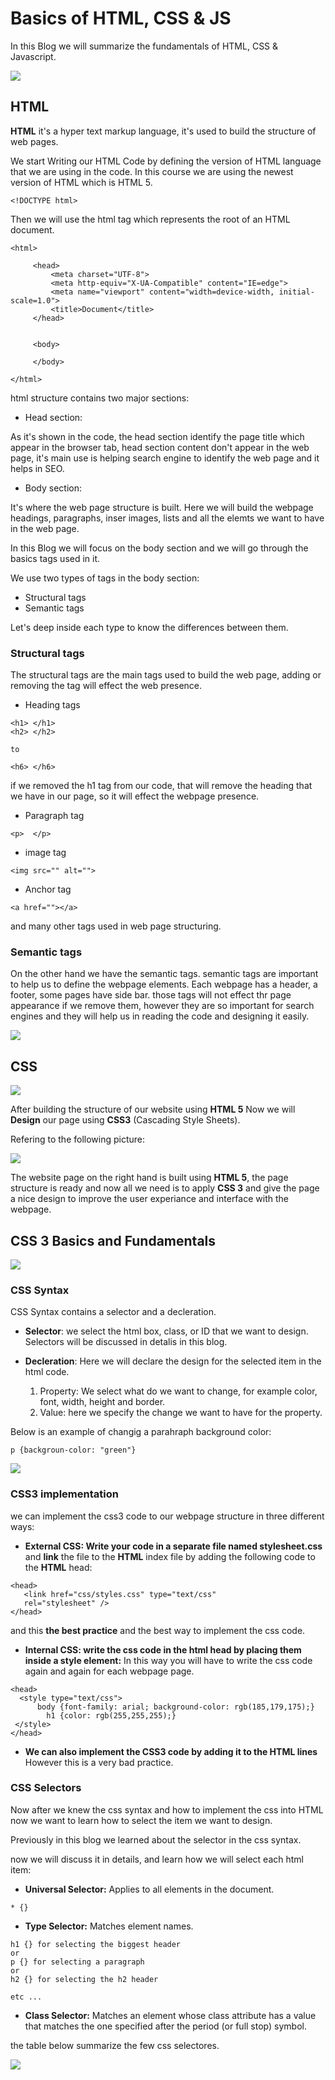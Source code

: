 # Basics of HTML, CSS & JS
In this Blog we will summarize the fundamentals of HTML, CSS & Javascript.

![](https://miro.medium.com/max/5120/1*l4xICbIIYlz1OTymWCoUTw.jpeg)

## HTML
**HTML** it's a hyper text markup language, it's used to build the structure of web pages.

We start Writing our HTML Code by defining the version of HTML language that we are using in the code. In this course we are using the newest version of HTML which is HTML 5.
```
<!DOCTYPE html>
```
Then we will use the html tag which represents the root of an HTML document.
```
<html> 

     <head>
         <meta charset="UTF-8">
         <meta http-equiv="X-UA-Compatible" content="IE=edge">
         <meta name="viewport" content="width=device-width, initial-scale=1.0">
         <title>Document</title>
     </head>


     <body>

     </body>

</html>
```
html structure contains two major sections:
* Head section:

As it's shown in the code, the head section identify the page title which appear in the browser tab, head section content don't appear in the web page, it's main use is helping search engine to identify the web page and it helps in SEO.

* Body section:

It's where the web page structure is built.
Here we will build the webpage headings, paragraphs, inser images, lists and all the elemts we want to have in the web page.

In this Blog we will focus on the body section and we will go through the basics tags used in it.

We use two types of tags in the body section:
* Structural tags
* Semantic tags

Let's deep inside each type to know the differences between them.

### Structural tags

The structural tags are the main tags used to build the web page, adding or removing the tag will effect the web presence. 
* Heading tags
```
<h1> </h1>
<h2> </h2>

to

<h6> </h6>
```
if we removed the h1 tag from our code, that will remove the heading that we have in our page, so it will effect the webpage presence.

* Paragraph tag
```
<p>  </p>
```
* image tag
```
<img src="" alt="">
```
* Anchor tag 
```
<a href=""></a>
```
and many other tags used in web page structuring.

### Semantic tags

On the other hand we have the semantic tags. semantic tags are important to help us to define the webpage elements.
Each webpage has a header, a footer, some pages have side bar.
those tags will not effect thr page appearance if we remove them, however they are so important for search engines and they will help us in reading the code and designing it easily. 

![](https://miro.medium.com/max/393/1*ek7GdyA4kQly94xeShMSGg.png)

## CSS
![](https://www.kindpng.com/picc/m/23-237467_transparent-css3-logo-png-html5-css3-png-download.png)


After building the structure of our website using **HTML 5** Now we will **Design** our page using **CSS3** (Cascading Style Sheets).

Refering to the following picture: 

![](https://ariya.io/images/2013/06/decssify.png)

The website page on the right hand is built using **HTML 5**, the page structure is ready and now all we need is to apply **CSS 3** and give the page a nice design to improve the user experiance and interface with the webpage.
## CSS 3 Basics and Fundamentals
![](https://i.ytimg.com/vi/wNX7lWzchow/maxresdefault.jpg)

### CSS Syntax
CSS Syntax contains a selector and a decleration.
* **Selector**: we select the html box, class, or ID that we want to design.
Selectors will be discussed in detalis in this blog.

* **Decleration**: Here we will declare the design for the selected item in the html code.

  1. Property: We select what do we want to change, for example color, font,
width, height and border.
  2. Value: here we specify the change we want to have for the property.
  
Below is an example of changig a parahraph background color:
```
p {backgroun-color: "green"}

```

![](https://curriculum-content.s3.amazonaws.com/fewds/css-syntax.png)

### CSS3 implementation

we can implement the css3 code to our webpage structure in three different ways:

* **External CSS: Write your code in a separate file named stylesheet.css** and **link** the file to the **HTML** index file by adding the following code to the **HTML** head:

```
<head>
   <link href="css/styles.css" type="text/css"
   rel="stylesheet" />
</head>
```
and this **the best practice** and the best way to implement the css code.

* **Internal CSS: write the css code in the html head by placing them inside a style element:** 
In this way you will have to write the css code again and again for each webpage page.

```
<head>
  <style type="text/css">
      body {font-family: arial; background-color: rgb(185,179,175);}
        h1 {color: rgb(255,255,255);} 
 </style>
</head>
```

* **We can also implement the CSS3 code by adding it to the HTML lines** However this is a very bad practice.

### CSS Selectors

Now after we knew the css syntax and how to implement the css into HTML now we want to learn how to select the item we want to design.

Previously in this blog we learned about the selector in the css syntax.

now we will discuss it in details, and learn how we will select each html item:

* **Universal Selector:** Applies to all elements in the
document.
```
* {}
```
* **Type Selector:** Matches element names.

```
h1 {} for selecting the biggest header
or 
p {} for selecting a paragraph 
or
h2 {} for selecting the h2 header
 
etc ...
 ```
* **Class Selector:** Matches an element whose
class attribute has a value that
matches the one specified after
the period (or full stop) symbol.

the table below summarize the few css selectores.

![](https://pbs.twimg.com/media/EdTVA1CWAAAvVIu.jpg:large)










